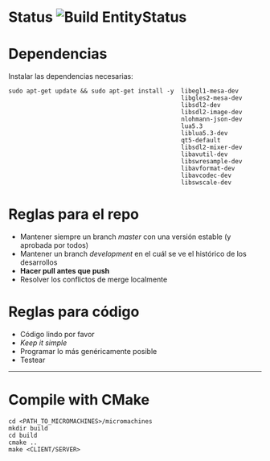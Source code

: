 # Status ![Build EntityStatus](https://travis-ci.com/tomasLopezHidalgo/micromachines.svg?token=oxmxJLZdAcWRA9wdCzqo&branch=master)

# Dependencias

Instalar las dependencias necesarias:

```
sudo apt-get update && sudo apt-get install -y  libegl1-mesa-dev 
                                                libgles2-mesa-dev  
                                                libsdl2-dev 
                                                libsdl2-image-dev 
                                                nlohmann-json-dev 
                                  			  	lua5.3 
				                        		liblua5.3-dev
                                                qt5-default
                                                libsdl2-mixer-dev
                                                libavutil-dev
                                                libswresample-dev
                                                libavformat-dev
                                                libavcodec-dev
                                                libswscale-dev

``` 
# Reglas para el repo

- Mantener siempre un branch *master* con una versión estable (y aprobada por todos)
- Mantener un branch *development* en el cuál se ve el histórico de los desarrollos
- **Hacer pull antes que push** 
- Resolver los conflictos de merge localmente

# Reglas para código

- Código lindo por favor
- *Keep it simple*
- Programar lo más genéricamente posible
- Testear

---

# Compile with CMake

```
cd <PATH_TO_MICROMACHINES>/micromachines
mkdir build
cd build
cmake ..
make <CLIENT/SERVER>
```
